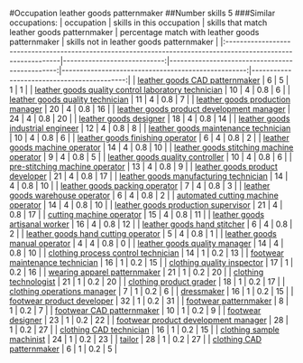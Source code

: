 #Occupation leather goods patternmaker
##Number skills 5
###Similar occupations:
| occupation                                                                                                    |   skills in this occupation |   skills that match leather goods patternmaker |   percentage match with leather goods patternmaker |   skills not in leather goods patternmaker |
|:--------------------------------------------------------------------------------------------------------------|----------------------------:|-----------------------------------------------:|---------------------------------------------------:|-------------------------------------------:|
| [leather goods CAD patternmaker](leather_goods_CAD_patternmaker.md)                                           |                           6 |                                              5 |                                                1   |                                          1 |
| [leather goods quality control laboratory technician](leather_goods_quality_control_laboratory_technician.md) |                          10 |                                              4 |                                                0.8 |                                          6 |
| [leather goods quality technician](leather_goods_quality_technician.md)                                       |                          11 |                                              4 |                                                0.8 |                                          7 |
| [leather goods production manager](leather_goods_production_manager.md)                                       |                          20 |                                              4 |                                                0.8 |                                         16 |
| [leather goods product development manager](leather_goods_product_development_manager.md)                     |                          24 |                                              4 |                                                0.8 |                                         20 |
| [leather goods designer](leather_goods_designer.md)                                                           |                          18 |                                              4 |                                                0.8 |                                         14 |
| [leather goods industrial engineer](leather_goods_industrial_engineer.md)                                     |                          12 |                                              4 |                                                0.8 |                                          8 |
| [leather goods maintenance technician](leather_goods_maintenance_technician.md)                               |                          10 |                                              4 |                                                0.8 |                                          6 |
| [leather goods finishing operator](leather_goods_finishing_operator.md)                                       |                           6 |                                              4 |                                                0.8 |                                          2 |
| [leather goods machine operator](leather_goods_machine_operator.md)                                           |                          14 |                                              4 |                                                0.8 |                                         10 |
| [leather goods stitching machine operator](leather_goods_stitching_machine_operator.md)                       |                           9 |                                              4 |                                                0.8 |                                          5 |
| [leather goods quality controller](leather_goods_quality_controller.md)                                       |                          10 |                                              4 |                                                0.8 |                                          6 |
| [pre-stitching machine operator](pre-stitching_machine_operator.md)                                           |                          13 |                                              4 |                                                0.8 |                                          9 |
| [leather goods product developer](leather_goods_product_developer.md)                                         |                          21 |                                              4 |                                                0.8 |                                         17 |
| [leather goods manufacturing technician](leather_goods_manufacturing_technician.md)                           |                          14 |                                              4 |                                                0.8 |                                         10 |
| [leather goods packing operator](leather_goods_packing_operator.md)                                           |                           7 |                                              4 |                                                0.8 |                                          3 |
| [leather goods warehouse operator](leather_goods_warehouse_operator.md)                                       |                           6 |                                              4 |                                                0.8 |                                          2 |
| [automated cutting machine operator](automated_cutting_machine_operator.md)                                   |                          14 |                                              4 |                                                0.8 |                                         10 |
| [leather goods production supervisor](leather_goods_production_supervisor.md)                                 |                          21 |                                              4 |                                                0.8 |                                         17 |
| [cutting machine operator](cutting_machine_operator.md)                                                       |                          15 |                                              4 |                                                0.8 |                                         11 |
| [leather goods artisanal worker](leather_goods_artisanal_worker.md)                                           |                          16 |                                              4 |                                                0.8 |                                         12 |
| [leather goods hand stitcher](leather_goods_hand_stitcher.md)                                                 |                           6 |                                              4 |                                                0.8 |                                          2 |
| [leather goods hand cutting operator](leather_goods_hand_cutting_operator.md)                                 |                           5 |                                              4 |                                                0.8 |                                          1 |
| [leather goods manual operator](leather_goods_manual_operator.md)                                             |                           4 |                                              4 |                                                0.8 |                                          0 |
| [leather goods quality manager](leather_goods_quality_manager.md)                                             |                          14 |                                              4 |                                                0.8 |                                         10 |
| [clothing process control technician](clothing_process_control_technician.md)                                 |                          14 |                                              1 |                                                0.2 |                                         13 |
| [footwear maintenance technician](footwear_maintenance_technician.md)                                         |                          16 |                                              1 |                                                0.2 |                                         15 |
| [clothing quality inspector](clothing_quality_inspector.md)                                                   |                          17 |                                              1 |                                                0.2 |                                         16 |
| [wearing apparel patternmaker](wearing_apparel_patternmaker.md)                                               |                          21 |                                              1 |                                                0.2 |                                         20 |
| [clothing technologist](clothing_technologist.md)                                                             |                          21 |                                              1 |                                                0.2 |                                         20 |
| [clothing product grader](clothing_product_grader.md)                                                         |                          18 |                                              1 |                                                0.2 |                                         17 |
| [clothing operations manager](clothing_operations_manager.md)                                                 |                           7 |                                              1 |                                                0.2 |                                          6 |
| [dressmaker](dressmaker.md)                                                                                   |                          16 |                                              1 |                                                0.2 |                                         15 |
| [footwear product developer](footwear_product_developer.md)                                                   |                          32 |                                              1 |                                                0.2 |                                         31 |
| [footwear patternmaker](footwear_patternmaker.md)                                                             |                           8 |                                              1 |                                                0.2 |                                          7 |
| [footwear CAD patternmaker](footwear_CAD_patternmaker.md)                                                     |                          10 |                                              1 |                                                0.2 |                                          9 |
| [footwear designer](footwear_designer.md)                                                                     |                          23 |                                              1 |                                                0.2 |                                         22 |
| [footwear product development manager](footwear_product_development_manager.md)                               |                          28 |                                              1 |                                                0.2 |                                         27 |
| [clothing CAD technician](clothing_CAD_technician.md)                                                         |                          16 |                                              1 |                                                0.2 |                                         15 |
| [clothing sample machinist](clothing_sample_machinist.md)                                                     |                          24 |                                              1 |                                                0.2 |                                         23 |
| [tailor](tailor.md)                                                                                           |                          28 |                                              1 |                                                0.2 |                                         27 |
| [clothing CAD patternmaker](clothing_CAD_patternmaker.md)                                                     |                           6 |                                              1 |                                                0.2 |                                          5 |
